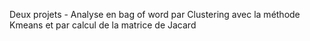 Deux projets - Analyse en bag of word par Clustering avec la méthode Kmeans et par calcul de la matrice de Jacard
